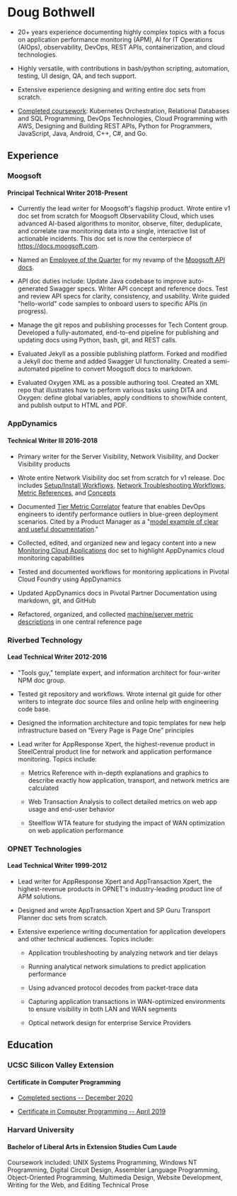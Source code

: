 
# Doug Bothwell

* 20+ years experience documenting highly complex topics with a focus on application performance monitoring (APM), AI for IT Operations (AIOps), observability, DevOps, REST APIs, containerization, and cloud technologies.

* Highly versatile, with contributions in bash/python scripting, automation, testing, UI design, QA, and tech support.

* Extensive experience designing and writing entire doc sets from scratch.

* [Completed coursework](https://github.com/douglas-j-bothwell/douglas-j-bothwell.github.io/blob/master/cv/ucsc-sv-2021-07.png): Kubernetes Orchestration, Relational Databases and SQL Programming, DevOps Technologies, Cloud Programming with AWS, Designing and Building REST APIs, Python for Programmers, JavaScript, Java, Android, C++, C#, and Go.

## Experience

### Moogsoft
#### Principal Technical Writer 2018-Present

* Currently the lead writer for Moogsoft's flagship product.  Wrote entire v1 doc set from scratch for Moogsoft Observability Cloud, which uses advanced AI-based algorithms to monitor, observe, filter, deduplicate, and correlate raw monitoring data into a single, interactive list of actionable incidents. This doc set is now the centerpiece of https://docs.moogsoft.com.

* Named an [Employee of the Quarter](https://github.com/douglas-j-bothwell/douglas-j-bothwell.github.io/blob/master/cv/moogsoft-eotq-may-2021.png) for my revamp of the [Moogsoft API docs](https://api.docs.moogsoft.com/reference/overview).

* API doc duties include: Update Java codebase to improve auto-generated Swagger specs. Writer API concept and reference docs. Test and review API specs for clarity, consistency, and usability. Write guided "hello-world" code samples to onboard users to specific APIs (in progress).

* Manage the git repos and publishing processes for Tech Content group. Developed a fully-automated, end-to-end pipeline for publishing and updating docs using Python, bash, git, and REST calls.

* Evaluated Jekyll as a possible publishing platform. Forked and modified a Jekyll doc theme and added Swagger UI functionality. Created a semi-automated pipeline to convert Moogsoft docs to markdown.

* Evaluated Oxygen XML as a possible authoring tool. Created an XML repo that illustrates how to perform various tasks using DITA and Oxygen: define global variables, apply conditions to show/hide content, and publish output to HTML and PDF.  

### AppDynamics
#### Technical Writer III 2016-2018

* Primary writer for the Server Visibility, Network Visibility, and Docker Visibility products

* Wrote entire Network Visibility doc set from scratch for v1 release. Doc includes [Setup/Install Workflows](https://docs.appdynamics.com/display/PRO44/Set+Up+Network+Visibility), [Network Troubleshooting Workflows](https://docs.appdynamics.com/display/PRO44/Network+Visibility+Workflows+and+Example+Use+Cases), [Metric References](https://docs.appdynamics.com/display/PRO44/Network+Visibility+Metrics), and [Concepts](https://docs.appdynamics.com/display/PRO44/Network+Visibility+Concepts)

* Documented [Tier Metric Correlator](https://docs.appdynamics.com/display/PRO44/Tier+Metric+Correlator) feature that enables DevOps engineers to identify performance outliers in blue-green deployment scenarios. Cited by a Product Manager as a "[model example of clear and useful documentation](https://github.com/douglas-j-bothwell/douglas-j-bothwell.github.io/blob/master/cv/cc-kudos.png)."

* Collected, edited, and organized new and legacy content into a new [Monitoring Cloud Applications](https://docs.appdynamics.com/display/PRO44/Monitoring+Cloud+Applications) doc set to highlight AppDynamics cloud monitoring capabilities

* Tested and documented workflows for monitoring applications in Pivotal Cloud Foundry using AppDynamics

* Updated AppDynamics docs in Pivotal Partner Documentation using markdown, git, and GitHub

* Refactored, organized, and collected [machine/server metric descriptions](https://docs.appdynamics.com/display/PRO44/Hardware+Resources+Metrics) in one central reference page


### Riverbed Technology
#### Lead Technical Writer 2012-2016

* "Tools guy," template expert, and information architect for four-writer NPM doc group.

* Tested git repository and workflows. Wrote internal git guide for other writers to integrate doc source files and online help with engineering code base.

* Designed the information architecture and topic templates for new help infrastructure based on “Every Page is Page One” principles

* Lead writer for AppResponse Xpert, the highest-revenue product in SteelCentral product line for network and application performance monitoring. Topics include:

     * Metrics Reference with in-depth explanations and graphics to describe exactly how application, transport, and network metrics are calculated

     * Web Transaction Analysis to collect detailed metrics on web app usage and end-user behavior

     * Steelflow WTA feature for studying the impact of WAN optimization on web application performance


### OPNET Technologies
#### Lead Technical Writer 1999-2012

* Lead writer for AppResponse Xpert and AppTransaction Xpert, the highest-revenue products in OPNET's industry-leading product line of APM solutions.

* Designed and wrote AppTransaction Xpert and SP Guru Transport Planner doc sets from scratch.

* Extensive experience writing documentation for application developers and other technical audiences. Topics include:

     * Application troubleshooting by analyzing network and tier delays

     * Running analytical network simulations to predict application performance

     * Using advanced protocol decodes from packet-trace data

     * Capturing application transactions in WAN-optimized environments to ensure visibility in both LAN and WAN segments

     * Optical network design for enterprise Service Providers

## Education

### UCSC Silicon Valley Extension

#### Certificate in Computer Programming


* [Completed sections -- December 2020](https://github.com/douglas-j-bothwell/douglas-j-bothwell.github.io/blob/master/cv/ucsc-sv-2021-07.png)

* [Certificate in Computer Programming -- April 2019](https://github.com/douglas-j-bothwell/douglas-j-bothwell.github.io/blob/master/cv/doug-bothwell-ucsc-certificate-computer-programming.png)


### Harvard University

#### Bachelor of Liberal Arts in Extension Studies Cum Laude

Coursework included: UNIX Systems Programming, Windows NT
Programming, Digital Circuit Design, Assembler Language Programming,
Object-Oriented Programming, Multimedia Design, Website Development,
Writing for the Web, and Editing Technical Prose
